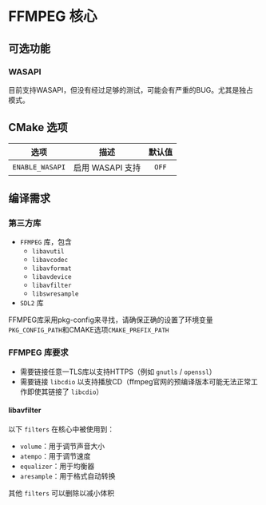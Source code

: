 # FFMPEG 核心
## 可选功能
### WASAPI
目前支持WASAPI，但没有经过足够的测试，可能会有严重的BUG。尤其是独占模式。
## CMake 选项
|选项|描述|默认值|
|:-:|:-:|:-:|
|`ENABLE_WASAPI`|启用 WASAPI 支持|`OFF`|
## 编译需求
### 第三方库
* `FFMPEG` 库，包含
    * `libavutil`
    * `libavcodec`
    * `libavformat`
    * `libavdevice`
    * `libavfilter`
    * `libswresample`
* `SDL2` 库

FFMPEG库采用pkg-config来寻找，请确保正确的设置了环境变量`PKG_CONFIG_PATH`和CMAKE选项`CMAKE_PREFIX_PATH`
### FFMPEG 库要求
* 需要链接任意一TLS库以支持HTTPS（例如 `gnutls` / `openssl`）
* 需要链接 `libcdio` 以支持播放CD（ffmpeg官网的预编译版本可能无法正常工作即使其链接了 `libcdio`）
#### libavfilter
以下 `filters` 在核心中被使用到：
* `volume`：用于调节声音大小
* `atempo`：用于调节速度
* `equalizer`：用于均衡器
* `aresample`：用于格式自动转换

其他 `filters` 可以删除以减小体积
